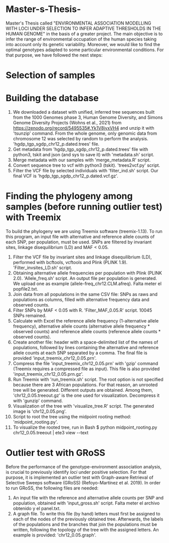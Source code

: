 # Master-s-Thesis-
Master's Thesis called "ENVIRONMENTAL ASSOCIATION MODELLING WITH LOCI UNDER SELECTION TO INFER ADAPTIVE THRESHOLDS IN THE HUMAN GENOME" in the basis of a greater project.
The main objective is to infer the range of environmental occupation of the human species taking into account only its genetic variability. Moreover, we would like to find the optimal genotypes adapted to some particular environmental conditions. For that purpose, we have followed the next steps:

# Selection of samples


# Building the database 
1. We downloaded a dataset with unified, inferred tree sequences built from the 1000 Genomes phase 3, Human Genome Diversity, and Simons Genome Diversity Projects (Wohns et al., 2021) from https://zenodo.org/record/5495535#.Yk1V8jyxVH4 and unzip it with 'tsunzip' command. From the whole genome, only genomic data from chromosome 12 was selected by random to perform the analysis. 'hgdp_tgp_sgdp_chr12_p.dated.trees' file.
2. Get metadata from 'hgdp_tgp_sgdp_chr12_p.dated.trees' file with python3, tskit and json (and sys to save it) with 'metadata.sh' script.
3. Merge metadata with our samples with 'merge_metadata.R' script.
4. Convert sequence tree to vcf with python3 (tskit). 'trees2vcf.py' script.
5. Filter the VCF file by selected individuals with 'filter_ind.sh' script. Our final VCF is 'hgdp_tgp_sgdp_chr12_p.dated.vcf.gz'.

# Finding the phylogeny among samples (before running outlier test) with Treemix
To build the phylogeny we are using Treemix software (treemix-1.13). To run this program, an input file with alternative and reference allele counts of each SNP, per population, must be used. SNPs are filtered by invariant sites, linkage disequilibrium (LD) and MAF < 0.05.
1. Filter the VCF file by invariant sites and linkage disequilibrium (LD), performed with bcftools, vcftools and Plink (PLINK 1.9). 'Filter_invsites_LD.sh' script. 
2. Obtaining alternative allele frequencies per population with Plink (PLINK 2.0). 'Allele_freq.sh' script. An output file per population is generated. We upload one as example (allele-freq_chr12.CLM.afreq). Falta meter el popfile2.txt. 
3. Join data from all populations in the same CSV file: SNPs as raws and populations as columns, filled with alternative frequency data and observed counts. 
4. Filter SNPs by MAF < 0.05 with R. 'Filter_MAF_0.05.R' script. 10045 SNPs remained. 
5. Calculate with Excel the reference allele frequency (1-alternative allele frequency), alternative allele counts (alternative allele frequency * observed counts) and reference allele counts (reference allele counts * observed counts). 
6. Create another file: header with a space-delimited list of the names of populations, followed by lines containing the alternative and reference allele counts at each SNP separated by a comma. The final file is provided 'input_treemix_chr12_0.05.prn'.
7. Compress the file 'input_treemix_chr12_0.05.prn' with 'gzip' command (Treemix requires a compressed file as input). This file is also provided 'input_treemix_chr12_0.05.prn.gz'.
8. Run Treemix with 'run_treemix.sh' script. The root option is not specified because there are 3 African populations. For that reason, an unrooted tree will be generated. Different outputs are obtained. Among them, 'chr12_0.05.treeout.gz' is the one used for visualization. Decompress it with 'gunzip' command. 
9. Visualization of the tree with 'visualize_tree.R' script. The generated image is 'chr12_0.05.png'. 
10. Script to root the tree using the midpoint rooting method: 'midpoint_rooting.py'. 
11. To visualize the rooted tree, run in Bash $ python midpoint_rooting.py chr12_0.05.treeout | ete3 view --text 

# Outlier test with GRoSS 
Before the performance of the genotype-environment association analysis, is crucial to previously identify *loci* under positive selection. For that purpose, it is implemented an outlier test with Graph-aware Retrieval of Selective Sweeps software (GRoSS) (Refoyo-Martínez et al. 2019). In order to run GRoSS, the following files are needed:
1. An input file with the reference and alternative allele counts per SNP and population, obtained with 'input_gross.sh' script. Falta meter el archivo obtenido y el panel.txt. 
2. A graph file. To write this file (by hand) letters must first be assigned to each of the nodes of the previously obtained tree. Afterwards, the labels of the populations and the branches that join the populations must be written, following the topology of the tree with the assigned letters. An example is provided: 'chr12_0.05.graph'. 

